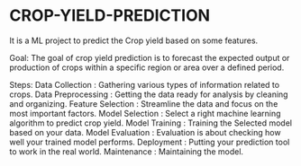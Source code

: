 # CROP-YIELD-PREDICTION
It is a ML project to predict the Crop yield based on some features.

Goal: The goal of crop yield prediction is to forecast the expected output or production of crops within a specific region or area over a defined period.

Steps:
Data Collection : Gathering various types of information related to crops.
     Data Preprocessing : Getting the data ready for analysis by cleaning and organizing.
     Feature Selection : Streamline the data and focus on the most important factors.
     Model Selection : Select a right machine learning algorithm to predict crop yield.
     Model Training : Training the Selected model based on your data.
     Model Evaluation : Evaluation is about checking how well your trained model performs.
     Deployment : Putting your prediction tool to work in the real world.
     Maintenance : Maintaining the model.
